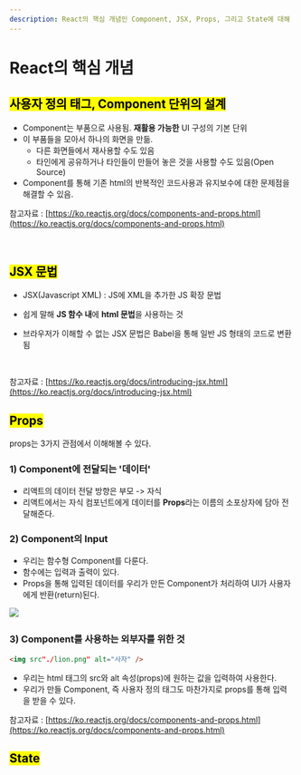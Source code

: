 ```yaml
---
description: React의 핵심 개념인 Component, JSX, Props, 그리고 State에 대해 알아봅니다.
---
```


# React의 핵심 개념

## <mark style="background-color:yellow;">사용자 정의 태그, Component 단위의 설계</mark>

* Component는 부품으로 사용됨. **재활용 가능한** UI 구성의 기본 단위
* 이 부품들을 모아서 하나의 화면을 만듦.&#x20;
  * 다른 화면들에서 재사용할 수도 있음
  * 타인에게 공유하거나 타인들이 만들어 놓은 것을 사용할 수도 있음(Open Source)
* Component를 통해 기존 html의 반복적인 코드사용과 유지보수에 대한 문제점을 해결할 수 있음.

참고자료 : [https://ko.reactjs.org/docs/components-and-props.html](https://ko.reactjs.org/docs/components-and-props.html)

<figure><img src="../.gitbook/assets/스크린샷 2022-11-30 오후 6.23.01.png" alt=""><figcaption></figcaption></figure>



## <mark style="background-color:yellow;">JSX 문법</mark>

* JSX(Javascript XML) : JS에 XML을 추가한 JS 확장 문법
* 쉽게 말해 **JS 함수 내**에 **html 문법**을 사용하는 것
*   브라우저가 이해할 수 없는 JSX 문법은 Babel을 통해 일반 JS 형태의 코드로 변환됨

    <figure><img src="../.gitbook/assets/스크린샷 2022-11-30 오후 6.26.08.png" alt=""><figcaption></figcaption></figure>

참고자료 : [https://ko.reactjs.org/docs/introducing-jsx.html](https://ko.reactjs.org/docs/introducing-jsx.html)



## <mark style="background-color:yellow;">Props</mark>

props는 3가지 관점에서 이해해볼 수 있다.&#x20;

### 1) Component에 전달되는 '데이터'

* 리액트의 데이터 전달 방향은 부모 -> 자식
* 리액트에서는 자식 컴포넌트에게 데이터를 **Props**라는 이름의 소포상자에 담아 전달해준다.&#x20;

### 2) Component의 Input

* 우리는 함수형 Component를 다룬다.&#x20;
* 함수에는 입력과 출력이 있다.&#x20;
* Props을 통해 입력된 데이터를 우리가 만든 Component가 처리하여 UI가 사용자에게 반환(return)된다.&#x20;

![](<../.gitbook/assets/스크린샷 2022-11-30 오후 6.32.40.png>)

### 3) Component를 사용하는 외부자를 위한 것

```html
<img src"./lion.png" alt="사자" />
```

* 우리는 html 태그의 src와 alt 속성(props)에 원하는 값을 입력하여 사용한다.
* 우리가 만들 Component, 즉 사용자 정의 태그도 마찬가지로 props를 통해 입력을 받을 수 있다.

참고자료 : [https://ko.reactjs.org/docs/components-and-props.html](https://ko.reactjs.org/docs/components-and-props.html)



## <mark style="background-color:yellow;">State</mark>

